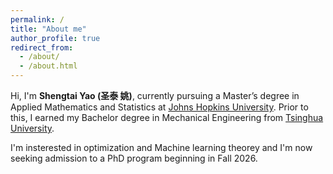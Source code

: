 ```yaml
---
permalink: /
title: "About me"
author_profile: true
redirect_from: 
  - /about/
  - /about.html
---
```


Hi, I'm **Shengtai Yao (圣泰 姚)**, currently pursuing a Master’s degree in Applied Mathematics and Statistics at [Johns Hopkins University](https://www.jhu.edu/). Prior to this, I earned my Bachelor degree in Mechanical Engineering from [Tsinghua University](https://www.tsinghua.edu.cn/en/). 

I'm insterested in optimization and Machine learning theorey and I'm now seeking admission to a PhD program beginning in Fall 2026.

